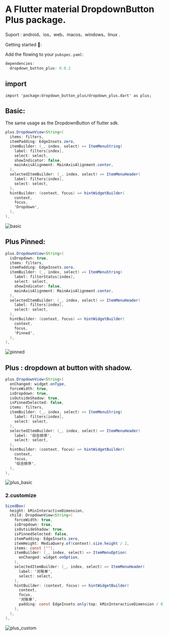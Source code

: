 # A Flutter material DropdownButton Plus package.

Suport : android、ios、web、macos、windows、linux .

Getting started 🍺:

Add the flowing to your `pubspec.yaml`:

```java
dependencies:
  dropdown_button_plus: 0.0.2
```
## import

`import 'package:dropdown_button_plus/dropdown_plus.dart' as plus;`

## Basic:
The same usage as the DropdownButton of flutter sdk.

```java
plus.DropdownView<String>(
  items: filters,
  itemPadding: EdgeInsets.zero,
  itemBuilder: (_, index, select) => ItemMenuString(
    label: filters[index],
    select: select,
    showIndicator: false,
    mainAxisAlignment: MainAxisAlignment.center,
  ),
  selectedItemBuilder: (_, index, select) => ItemMenuHeader(
    label: filters[index],
    select: select,
  ),
  hintBuilder: (context, focus) => hintWidgetBuilder(
    context,
    focus,
    'Dropdown',
  ),
),
```
![basic](https://github.com/good-good-study/dropdown_button_plus/blob/master/example/ui/basic.jpg)


## Plus Pinned:

```java
plus.DropdownView<String>(
  isDropdown: true,
  items: filters,
  itemPadding: EdgeInsets.zero,
  itemBuilder: (_, index, select) => ItemMenuString(
    label: filterStatus[index],
    select: select,
    showIndicator: false,
    mainAxisAlignment: MainAxisAlignment.center,
  ),
  selectedItemBuilder: (_, index, select) => ItemMenuHeader(
    label: filters[index],
    select: select,
  ),
  hintBuilder: (context, focus) => hintWidgetBuilder(
    context,
    focus,
    'Pinned',
  ),
),
```
![pinned](https://github.com/good-good-study/dropdown_button_plus/blob/master/example/ui/pinned.png)


## Plus : dropdown at button with shadow.

```java
plus.DropdownView<String>(
  onChanged: widget.onType,
  forceWidth: true,
  isDropdown: true,
  isOutsideShadow: true,
  isPinnedSelected: false,
  items: filters,
  itemBuilder: (_, index, select) => ItemMenuString(
    label: filters[index],
    select: select,
  ),
  selectedItemBuilder: (_, index, select) => ItemMenuHeader(
    label: '综合排序',
    select: select,
  ),
  hintBuilder: (context, focus) => hintWidgetBuilder(
    context,
    focus,
    '综合排序',
  ),
),
```

![plus_basic](https://github.com/good-good-study/dropdown_button_plus/blob/master/example/ui/plus_basic.png)


### 2.customize

```java
SizedBox(
  height: kMinInteractiveDimension,
  child: DropdownView<String>(
    forceWidth: true,
    isDropdown: true,
    isOutsideShadow: true,
    isPinnedSelected: false,
    itemPadding: EdgeInsets.zero,
    itemHeight: MediaQuery.of(context).size.height / 2,
    items: const [''],
    itemBuilder: (_, index, select) => ItemMenuOption(
      onChanged: widget.onOption,
    ),
    selectedItemBuilder: (_, index, select) => ItemMenuHeader(
      label: '对账单',
      select: select,
    ),
    hintBuilder: (context, focus) => hintWidgetBuilder(
      context,
      focus,
      '对账单',
      padding: const EdgeInsets.only(top: kMinInteractiveDimension / 8),
    ),
  ),
),
```

![plus_custom](https://github.com/good-good-study/dropdown_button_plus/blob/master/example/ui/plus_custom.jpg)
